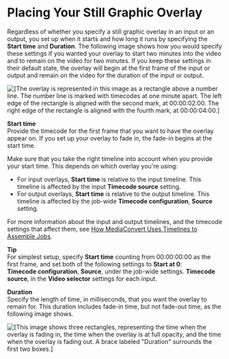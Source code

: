 # Placing Your Still Graphic Overlay<a name="placing-your-still-graphic-overlay"></a>

Regardless of whether you specify a still graphic overlay in an input or an output, you set up when it starts and how long it runs by specifying the **Start time** and **Duration**\. The following image shows how you would specify these settings if you wanted your overlay to start two minutes into the video and to remain on the video for two minutes\. If you keep these settings in their default state, the overlay will begin at the first frame of the input or output and remain on the video for the duration of the input or output\.

![\[The overlay is represented in this image as a rectangle above a number line. The number line is marked with timecodes at one minute apart. The left edge of the rectangle is aligned with the second mark, at 00:00:02:00. The right edge of the rectangle is aligned with the fourth mark, at 00:00:04:00.\]](http://docs.aws.amazon.com/mediaconvert/latest/ug/images/PlacingOverlay.png)

**Start time**  
Provide the timecode for the first frame that you want to have the overlay appear on\. If you set up your overlay to fade in, the fade\-in begins at the start time\.

Make sure that you take the right timeline into account when you provide your start time\. This depends on which overlay you're using:
+ For input overlays, **Start time** is relative to the input timeline\. This timeline is affected by the input **Timecode source** setting\.
+ For output overlays, **Start time** is relative to the output timeline\. This timeline is affected by the job\-wide **Timecode configuration**, **Source** setting\.

For more information about the input and output timelines, and the timecode settings that affect them, see [How MediaConvert Uses Timelines to Assemble Jobs](how-mediaconvert-uses-timelines-to-assemble-jobs.md)\.

**Tip**  
For simplest setup, specify **Start time** counting from 00:00:00:00 as the first frame, and set both of the following settings to **Start at 0**:  
**Timecode configuration**, **Source**, under the job\-wide settings\.
**Timecode source**, in the **Video selector** settings for each input\.

**Duration**  
Specify the length of time, in milliseconds, that you want the overlay to remain for\. This duration includes fade\-in time, but not fade\-out time, as the following image shows\.

![\[This image shows three rectangles, representing the time when the overlay is fading in, the time when the overlay is at full opacity, and the time when the overlay is fading out. A brace labeled "Duration" surrounds the first two boxes.\]](http://docs.aws.amazon.com/mediaconvert/latest/ug/images/OverlayFadeinFadeoutDuration.png)